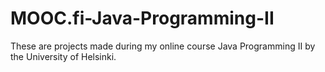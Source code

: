 # MOOC.fi-Java-Programming-II
These are projects made during my online course Java Programming II by the University of Helsinki.
